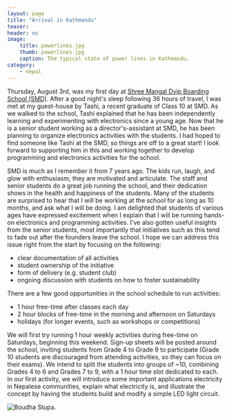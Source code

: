 ```yaml
---
layout: page
title: "Arrival in Kathmandu"
teaser:
header: no
image:
    title: powerlines.jpg
    thumb: powerlines.jpg
    caption: The typical state of power lines in Kathmandu.
category:
    - nepal
---
```


Thursday, August 3rd, was my first day at [Shree Mangal Dvip Boarding School (SMD)][1]. After a good night's sleep following 36 hours of travel, I was met at my guest-house by Tashi, a recent graduate of Class 10 at SMD. As we walked to the school, Tashi explained that he has been independently learning and experimenting with electronics since a young age. Now that he is a senior student working as a director's-assistant at SMD, he has been planning to organize electronics activities with the students. I had hoped to find someone like Tashi at the SMD, so things are off to a great start! I look forward to supporting him in this and working together to develop programming and electronics activities for the school.

SMD is much as I remember it from 7 years ago. The kids run, laugh, and glow with enthusiasm; they are motivated and articulate. The staff and senior students do a great job running the school, and their dedication shows in the health and happiness of the students. Many of the students are surprised to hear that I will be working at the school for as long as 10 months, and ask what I will be doing. I am delighted that students of various ages have expressed excitement when I explain that I will be running hands-on electronics and programming activities. I've also gotten useful insights from the senior students, most importantly that initiatives such as this tend to fade out after the founders leave the school. I hope we can address this issue right from the start by focusing on the following:

*	clear documentation of all activities
*	student ownership of the initiative
*	form of delivery (e.g. student club)
*	ongoing discussion with students on how to foster sustainability

There are a few good opportunities in the school schedule to run activities:

*	1 hour free-time after classes each day
*	2 hour blocks of free-time in the morning and afternoon on Saturdays
*	holidays (for longer events, such as workshops or competitions)

We will first try running 1 hour weekly activities during free-time on Saturdays, beginning this weekend. Sign-up sheets will be posted around the school, inviting students from Grade 4 to Grade 9 to participate (Grade 10 students are discouraged from attending activities, so they can focus on their exams). We intend to split the students into groups of ~10, combining Grades 4 to 6 and Grades 7 to 9, with a 1 hour time slot dedicated to each. In our first activity, we will introduce some important applications electricity in Nepalese communities, explain what electricity is, and illustrate the concept by having the students build and modify a simple LED light circuit.

![Boudha Stupa.](/boudha.jpg)

[1]: www.himalayanchildren.org